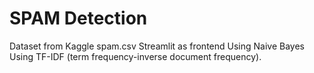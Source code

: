 # SPAM Detection
Dataset from Kaggle spam.csv
Streamlit as frontend
Using Naive Bayes
Using TF-IDF (term frequency-inverse document frequency).


